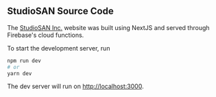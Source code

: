 ## StudioSAN Source Code

The [StudioSAN Inc.](https://studiosan.ca) website was built using NextJS and served through Firebase's cloud functions.

To start the development server, run

```bash
npm run dev
# or
yarn dev
```

The dev server will run on [http://localhost:3000](http://localhost:3000).